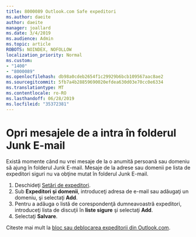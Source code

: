 ```yaml
---
title: 8000089 Outlook.com Safe expeditori
ms.author: daeite
author: daeite
manager: joallard
ms.date: 3/4/2019
ms.audience: Admin
ms.topic: article
ROBOTS: NOINDEX, NOFOLLOW
localization_priority: Normal
ms.custom:
- "1400"
- "8000089"
ms.openlocfilehash: db98a0cdeb2654f1c29929b6bcb109567aac8ae2
ms.sourcegitcommit: 5fb7a4b28859690020efdea630d03e70cc0e6334
ms.translationtype: MT
ms.contentlocale: ro-RO
ms.lasthandoff: 06/28/2019
ms.locfileid: "35372381"
---
```

# <a name="stop-messages-from-going-into-your-junk-email-folder"></a>Opri mesajele de a intra în folderul Junk E-mail

Există momente când nu vrei mesaje de la o anumită persoană sau domeniu să ajung în folderul Junk E-mail. Mesaje de la adrese sau domenii pe lista de expeditori siguri nu va obţine mutat în folderul Junk E-mail.

1. Deschideţi [Setări de expeditori](https://go.microsoft.com/fwlink/?linkid=2035804).
2. Sub **Expeditori şi domenii**, introduceţi adresa de e-mail sau adăugaţi un domeniu, şi selectaţi **Add**.
3. Pentru a adăuga o listă de corespondenţă dumneavoastră expeditori, introduceţi lista de discuţii în **liste sigure** şi selectaţi **Add**.
4. Selectaţi **Salvare**.

Citeste mai mult la [bloc sau deblocarea expeditorii din Outlook.com](https://support.office.com/article/afba1c94-77bb-4f50-8b85-057cf52f4d5e).
